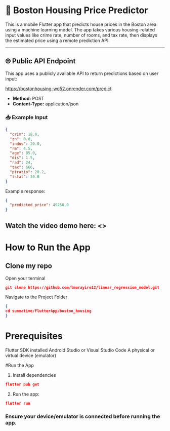 # 🏡 Boston Housing Price Predictor

This is a mobile Flutter app that predicts house prices in the Boston area using a machine learning model. The app takes various housing-related input values like crime rate, number of rooms, and tax rate, then displays the estimated price using a remote prediction API.

---

## 🌐 Public API Endpoint

This app uses a publicly available API to return predictions based on user input:

https://bostonhousing-wo52.onrender.com/predict


- **Method:** POST  
- **Content-Type:** application/json

### 📥 Example Input

```json
{
  "crim": 18.0,
  "zn": 0.0,
  "indus": 20.0,
  "rm": 4.5,
  "age": 85.0,
  "dis": 1.5,
  "rad": 24,
  "tax": 666,
  "ptratio": 20.2,
  "lstat": 30.0
}
```

Example response:
```json
{
  "predicted_price": 49250.0
}
```

## Watch the video demo here: <>

# How to Run the App
##  Clone my repo 
Open your terminal

```json
git clone https://github.com/lmurayire12/linear_regression_model.git
```
 Navigate to the Project Folder
 ```json
 {
 cd summative/FlutterApp/boston_housing
 }
```

# Prerequisites
Flutter SDK installed
Android Studio or Visual Studio Code
A physical or virtual device (emulator)

#Run the App

1. Install dependencies

```json
flutter pub get
```

2. Run the app:

```json
flutter run 
```

### Ensure your device/emulator is connected before running the app.


